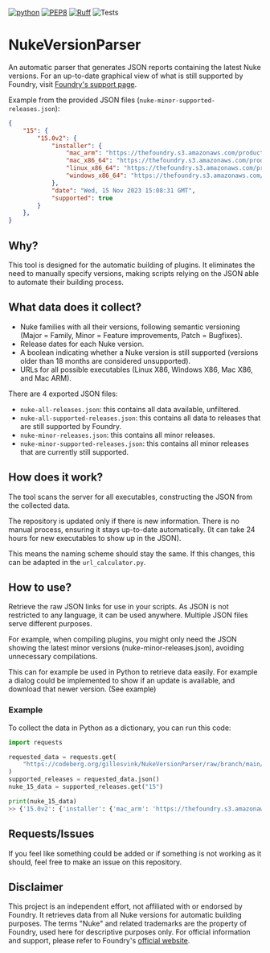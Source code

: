 [![python](https://img.shields.io/badge/Python-3.13-3776AB.svg?style=flat&logo=python&logoColor=white)](https://www.python.org)
[![PEP8](https://img.shields.io/badge/code%20style-pep8-orange.svg)](https://www.python.org/dev/peps/pep-0008/)
[![Ruff](https://img.shields.io/endpoint?url=https://raw.githubusercontent.com/astral-sh/ruff/main/assets/badge/v2.json)](https://github.com/astral-sh/ruff)
![Tests](https://ci.codeberg.org/api/badges/14278/status.svg)

# NukeVersionParser
An automatic parser that generates JSON reports containing the latest Nuke versions. For an up-to-date graphical view of what is still supported by Foundry, visit [Foundry's support page](https://support.foundry.com/hc/en-us/articles/360019296599).

Example from the provided JSON files (`nuke-minor-supported-releases.json`):
```json
{
    "15": {
        "15.0v2": {
            "installer": {
                "mac_arm": "https://thefoundry.s3.amazonaws.com/products/nuke/releases/15.0v2/Nuke15.0v2-mac-arm64.dmg",
                "mac_x86_64": "https://thefoundry.s3.amazonaws.com/products/nuke/releases/15.0v2/Nuke15.0v2-mac-x86_64.dmg",
                "linux_x86_64": "https://thefoundry.s3.amazonaws.com/products/nuke/releases/15.0v2/Nuke15.0v2-linux-x86_64.tgz",
                "windows_x86_64": "https://thefoundry.s3.amazonaws.com/products/nuke/releases/15.0v2/Nuke15.0v2-win-x86_64.zip"
            },
            "date": "Wed, 15 Nov 2023 15:08:31 GMT",
            "supported": true
        }
    },
}
```


## Why?
This tool is designed for the automatic building of plugins. 
It eliminates the need to manually specify versions, 
making scripts relying on the JSON able to automate their building process.

## What data does it collect?
* Nuke families with all their versions, 
  following semantic versioning 
  (Major = Family, Minor = Feature improvements, Patch = Bugfixes).
* Release dates for each Nuke version.
* A boolean indicating whether a Nuke version is still supported 
  (versions older than 18 months are considered unsupported).
* URLs for all possible executables 
  (Linux X86, Windows X86, Mac X86, and Mac ARM).

There are 4 exported JSON files:

* `nuke-all-releases.json`: this contains all data available, unfiltered.
* `nuke-all-supported-releases.json`: this contains all data 
   to releases that are still supported by Foundry.
* `nuke-minor-releases.json`: this contains all minor releases.
* `nuke-minor-supported-releases.json`: this contains all minor
   releases that are currently still supported.

## How does it work?
The tool scans the server for all executables, 
constructing the JSON from the collected data. 

The repository is updated only if there is new information. 
There is no manual process, ensuring it stays up-to-date automatically. 
(It can take 24 hours for new executables to show up in the JSON). 

This means the naming scheme should stay the same. If this changes, this can be adapted in the `url_calculator.py`.

## How to use?
Retrieve the raw JSON links for use in your scripts. 
As JSON is not restricted to any language, it can be used anywhere. 
Multiple JSON files serve different purposes. 

For example, when compiling plugins, you might only need the JSON 
showing the latest minor versions (nuke-minor-releases.json), avoiding unnecessary compilations.

This can for example be used in Python to retrieve data easily. 
For example a dialog could be implemented to show if an update is available, 
and download that newer version. (See example)

### Example
To collect the data in Python as a dictionary, you can run this code:
```python
import requests

requested_data = requests.get(
    "https://codeberg.org/gillesvink/NukeVersionParser/raw/branch/main/nuke-minor-releases.json"
)
supported_releases = requested_data.json()
nuke_15_data = supported_releases.get("15")

print(nuke_15_data)
>> {'15.0v2': {'installer': {'mac_arm': 'https://thefoundry.s3.amazonaws.com/products/nuke/releases/15.0v2/Nuke15.0v2-mac-arm64.dmg', 'mac_x86': 'https://thefoundry.s3.amazonaws.com/products/nuke/releases/15.0v2/Nuke15.0v2-mac-x86_64.dmg', 'linux_x86': 'https://thefoundry.s3.amazonaws.com/products/nuke/releases/15.0v2/Nuke15.0v2-linux-x86_64.tgz', 'windows_x86': 'https://thefoundry.s3.amazonaws.com/products/nuke/releases/15.0v2/Nuke15.0v2-win-x86_64.zip'}, 'date': 'Wed, 15 Nov 2023 15:08:31 GMT', 'supported': True}}
```

## Requests/Issues
If you feel like something could be added or if something is 
not working as it should, feel free to make an issue on this repository.

## Disclaimer
This project is an independent effort, not affiliated with or endorsed by Foundry. 
It retrieves data from all Nuke versions for automatic building purposes. 
The terms "Nuke" and related trademarks are the property of Foundry, 
used here for descriptive purposes only. For official information and support, 
please refer to Foundry's [official website](https://www.foundry.com/).
